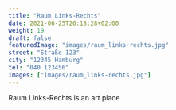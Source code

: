 ```yaml
---
title: "Raum Links-Rechts"
date: 2021-06-25T20:18:28+02:00
weight: 19
draft: false
featuredImage: "images/raum_links-rechts.jpg"
street: "Straße 123"
city: "12345 Hamburg"
tel: "040 123456"
images: ["images/raum_links-rechts.jpg"]
---
```


Raum Links-Rechts is an art place
